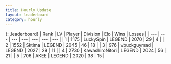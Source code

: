 ```yaml
---
title: Hourly Update
layout: leaderboard
category: hourly
---
```


{: .leaderboard}
| Rank | LV | Player | Division | Elo | Wins | Losses |
| --- | --- | --- | --- | --- | --- | --- |
| <span data-change="0">1</span> | 1175 | <span title="ID: 498412">LuckySpin</span> | LEGEND | <span data-change="0">2070</span> | <span data-change="0">29</span> | <span data-change="0">4</span> |
| <span data-change="0">2</span> | 1552 | <span title="ID: 353063">Sktima</span> | LEGEND | <span data-change="0">2045</span> | <span data-change="0">46</span> | <span data-change="0">18</span> |
| <span data-change="7">3</span> | 976 | <span title="ID: 418052">vbuckguymad</span> | LEGEND | <span data-change="27">2027</span> | <span data-change="5">29</span> | <span data-change="1">11</span> |
| <span data-change="-1">4</span> | 2730 | <span title="ID: 164871">KawashiroNitori</span> | LEGEND | <span data-change="0">2024</span> | <span data-change="0">56</span> | <span data-change="0">21</span> |
| <span data-change="1">5</span> | 706 | <span title="ID: 455100">AKEE</span> | LEGEND | <span data-change="6">2020</span> | <span data-change="1">38</span> | <span data-change="0">15</span> |